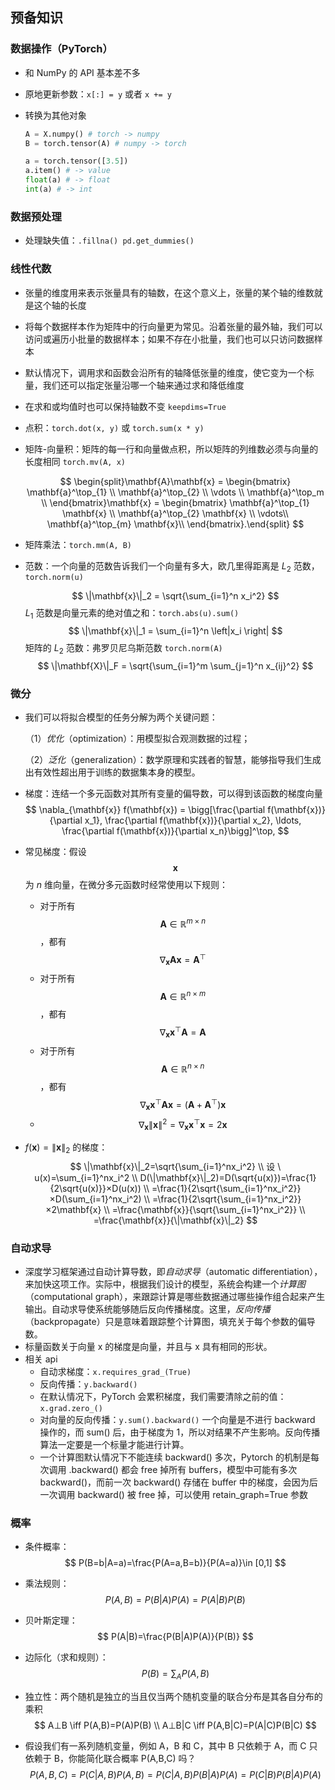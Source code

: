 ## 预备知识

### 数据操作（PyTorch）

- 和 NumPy 的 API 基本差不多

- 原地更新参数：`x[:] = y` 或者 `x += y`

- 转换为其他对象

    ```python
    A = X.numpy() # torch -> numpy
    B = torch.tensor(A) # numpy -> torch
    
    a = torch.tensor([3.5])
    a.item() # -> value
    float(a) # -> float
    int(a) # -> int
    ```

### 数据预处理

- 处理缺失值：`.fillna() pd.get_dummies()`

### 线性代数

- 张量的维度用来表示张量具有的轴数，在这个意义上，张量的某个轴的维数就是这个轴的长度

- 将每个数据样本作为矩阵中的行向量更为常见。沿着张量的最外轴，我们可以访问或遍历小批量的数据样本；如果不存在小批量，我们也可以只访问数据样本

- 默认情况下，调用求和函数会沿所有的轴降低张量的维度，使它变为一个标量，我们还可以指定张量沿哪一个轴来通过求和降低维度

- 在求和或均值时也可以保持轴数不变 `keepdims=True`

- 点积：`torch.dot(x, y)` 或 `torch.sum(x * y)`

- 矩阵-向量积：矩阵的每一行和向量做点积，所以矩阵的列维数必须与向量的长度相同 `torch.mv(A, x)`

    $$
    \begin{split}\mathbf{A}\mathbf{x}
    = \begin{bmatrix}
    \mathbf{a}^\top_{1} \\
    \mathbf{a}^\top_{2} \\
    \vdots \\
    \mathbf{a}^\top_m \\
    \end{bmatrix}\mathbf{x}
    = \begin{bmatrix}
     \mathbf{a}^\top_{1} \mathbf{x}  \\
     \mathbf{a}^\top_{2} \mathbf{x} \\
    \vdots\\
     \mathbf{a}^\top_{m} \mathbf{x}\\
    \end{bmatrix}.\end{split}
    $$

- 矩阵乘法：`torch.mm(A, B)`

- 范数：一个向量的范数告诉我们一个向量有多大，欧几里得距离是 $L_2$ 范数，`torch.norm(u)`

    $$
    \|\mathbf{x}\|_2 = \sqrt{\sum_{i=1}^n x_i^2}
    $$
    $L_1$ 范数是向量元素的绝对值之和：`torch.abs(u).sum()`
    $$
    \|\mathbf{x}\|_1 = \sum_{i=1}^n \left|x_i \right|
    $$
    矩阵的 $L_2$ 范数：弗罗贝尼乌斯范数 `torch.norm(A)`
    $$
    \|\mathbf{X}\|_F = \sqrt{\sum_{i=1}^m \sum_{j=1}^n x_{ij}^2}
    $$

### 微分

- 我们可以将拟合模型的任务分解为两个关键问题：

    （1）*优化*（optimization）：用模型拟合观测数据的过程；

    （2）*泛化*（generalization）：数学原理和实践者的智慧，能够指导我们生成出有效性超出用于训练的数据集本身的模型。

- 梯度：连结一个多元函数对其所有变量的偏导数，可以得到该函数的梯度向量
    $$
    \nabla_{\mathbf{x}} f(\mathbf{x}) = \bigg[\frac{\partial f(\mathbf{x})}{\partial x_1}, \frac{\partial f(\mathbf{x})}{\partial x_2}, \ldots, \frac{\partial f(\mathbf{x})}{\partial x_n}\bigg]^\top,
    $$

- 常见梯度：假设 $$\mathbf{x}$$ 为 $n$ 维向量，在微分多元函数时经常使用以下规则：

    - 对于所有 $$\mathbf{A} \in \mathbb{R}^{m \times n}$$，都有 $$\nabla_{\mathbf{x}} \mathbf{A} \mathbf{x} = \mathbf{A}^\top$$
    - 对于所有 $$\mathbf{A} \in \mathbb{R}^{n \times m}$$，都有 $$\nabla_{\mathbf{x}} \mathbf{x}^\top \mathbf{A} = \mathbf{A}$$
    - 对于所有 $$\mathbf{A} \in \mathbb{R}^{n \times n}$$，都有 $$\nabla_{\mathbf{x}} \mathbf{x}^\top \mathbf{A} \mathbf{x} = (\mathbf{A} + \mathbf{A}^\top)\mathbf{x}$$
    - $$\nabla_{\mathbf{x}} \|\mathbf{x} \|^2 = \nabla_{\mathbf{x}} \mathbf{x}^\top \mathbf{x} = 2\mathbf{x}$$

- $f(\mathbf{x})=\|\mathbf{x}\|_2$ 的梯度：
    $$
    \|\mathbf{x}\|_2=\sqrt{\sum_{i=1}^nx_i^2} \\
    设 \ u(x)=\sum_{i=1}^nx_i^2 \\
    D(\|\mathbf{x}\|_2)=D(\sqrt{u(x)})=\frac{1}{2\sqrt{u(x)}}×D(u(x)) \\
    =\frac{1}{2\sqrt{\sum_{i=1}^nx_i^2}}×D(\sum_{i=1}^nx_i^2) \\
    =\frac{1}{2\sqrt{\sum_{i=1}^nx_i^2}}×2\mathbf{x} \\
    =\frac{\mathbf{x}}{\sqrt{\sum_{i=1}^nx_i^2}} \\
    =\frac{\mathbf{x}}{\|\mathbf{x}\|_2}
    $$

### 自动求导

- 深度学习框架通过自动计算导数，即*自动求导*（automatic differentiation），来加快这项工作。实际中，根据我们设计的模型，系统会构建一个*计算图*（computational graph），来跟踪计算是哪些数据通过哪些操作组合起来产生输出。自动求导使系统能够随后反向传播梯度。这里，*反向传播*（backpropagate）只是意味着跟踪整个计算图，填充关于每个参数的偏导数。
- 标量函数关于向量 x 的梯度是向量，并且与 x 具有相同的形状。
- 相关 api
    - 自动求梯度：`x.requires_grad_(True)`
    - 反向传播：`y.backward()`
    - 在默认情况下，PyTorch 会累积梯度，我们需要清除之前的值：`x.grad.zero_()`
    - 对向量的反向传播：`y.sum().backward()` 一个向量是不进行 backward 操作的，而 sum() 后，由于梯度为 1，所以对结果不产生影响。反向传播算法一定要是一个标量才能进行计算。
    - 一个计算图默认情况下不能连续 backward() 多次，Pytorch 的机制是每次调用 .backward() 都会 free 掉所有 buffers，模型中可能有多次 backward()，而前一次 backward() 存储在 buffer 中的梯度，会因为后一次调用 backward() 被 free 掉，可以使用 retain_graph=True 参数

### 概率

- 条件概率：
    $$
    P(B=b|A=a)=\frac{P(A=a,B=b)}{P(A=a)}\in [0,1]
    $$

- 乘法规则：
    $$
    P(A,B)=P(B|A)P(A)=P(A|B)P(B)
    $$

- 贝叶斯定理：
    $$
    P(A|B)=\frac{P(B|A)P(A)}{P(B)}
    $$

- 边际化（求和规则）：
    $$
    P(B)=\sum_AP(A,B)
    $$

- 独立性：两个随机是独立的当且仅当两个随机变量的联合分布是其各自分布的乘积
    $$
    A⊥B \iff P(A,B)=P(A)P(B) \\
    A⊥B|C \iff P(A,B|C)=P(A|C)P(B|C)
    $$

- 假设我们有一系列随机变量，例如 A，B 和 C，其中 B 只依赖于 A，而 C 只依赖于 B，你能简化联合概率 P(A,B,C) 吗？
    $$
    P(A,B,C)=P(C|A,B)P(A,B)=P(C|A,B)P(B|A)P(A)=P(C|B)P(B|A)P(A)
    $$


## 